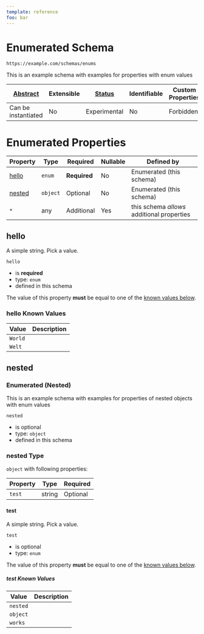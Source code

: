 ```yaml
---
template: reference
foo: bar
---
```


# Enumerated  Schema

```
https://example.com/schemas/enums
```

This is an example schema with examples for properties with enum values

| [Abstract](../abstract.md) | Extensible | [Status](../status.md) | Identifiable | Custom Properties | Additional Properties | Defined In |
|----------------------------|------------|------------------------|--------------|-------------------|-----------------------|------------|
| Can be instantiated | No | Experimental | No | Forbidden | Permitted | [enums.schema.json](enums.schema.json) |

# Enumerated  Properties

| Property | Type | Required | Nullable | Defined by |
|----------|------|----------|----------|------------|
| [hello](#hello) | `enum` | **Required**  | No | Enumerated  (this schema) |
| [nested](#nested) | `object` | Optional  | No | Enumerated  (this schema) |
| `*` | any | Additional | Yes | this schema *allows* additional properties |

## hello

A simple string. Pick a value.

`hello`

* is **required**
* type: `enum`
* defined in this schema

The value of this property **must** be equal to one of the [known values below](#hello-known-values).

### hello Known Values
| Value | Description |
|-------|-------------|
| `World` |  |
| `Welt` |  |




## nested
### Enumerated (Nested)

This is an example schema with examples for properties of nested objects with enum values

`nested`

* is optional
* type: `object`
* defined in this schema

### nested Type


`object` with following properties:


| Property | Type | Required |
|----------|------|----------|
| `test`| string | Optional |



#### test

A simple string. Pick a value.

`test`

* is optional
* type: `enum`

The value of this property **must** be equal to one of the [known values below](#nested-known-values).

##### test Known Values
| Value | Description |
|-------|-------------|
| `nested` |  |
| `object` |  |
| `works` |  |








